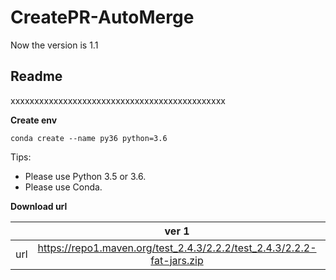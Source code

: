 # CreatePR-AutoMerge

Now the version is 1.1
## **Readme**
xxxxxxxxxxxxxxxxxxxxxxxxxxxxxxxxxxxxxxxxxxxxx

**Create env**
```
conda create --name py36 python=3.6
```

Tips:
* Please use Python 3.5 or 3.6.
* Please use Conda.


**Download url**

|           | ver 1 | ver 2 |
| :-------: | :---------: | :--------------------------: |
| url | https://repo1.maven.org/test_2.4.3/2.2.2/test_2.4.3/2.2.2-fat-jars.zip | https://oss.sonatype.org/content/repositories/snapshots/com/test/test_2.4.3/2.2.2-SNAPSHOT/ |
